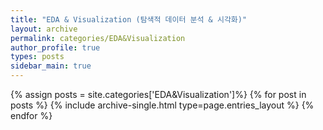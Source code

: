 ```yaml
---
title: "EDA & Visualization (탐색적 데이터 분석 & 시각화)"
layout: archive
permalink: categories/EDA&Visualization
author_profile: true
types: posts
sidebar_main: true
---
```


{% assign posts = site.categories['EDA&Visualization']%}
{% for post in posts %}
  {% include archive-single.html type=page.entries_layout %}
{% endfor %}